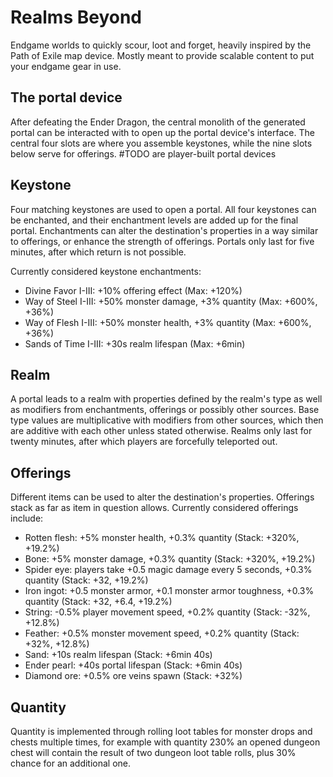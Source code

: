 # Realms Beyond

Endgame worlds to quickly scour, loot and forget, heavily inspired by the Path of Exile map device. Mostly meant to provide scalable content to put your endgame gear in use.

## The portal device

After defeating the Ender Dragon, the central monolith of the generated portal can be interacted with to open up the portal device's interface. The central four slots are where you assemble keystones, while the nine slots below serve for offerings. #TODO are player-built portal devices

## Keystone

Four matching keystones are used to open a portal. All four keystones can be enchanted, and their enchantment levels are added up for the final portal. Enchantments can alter the destination's properties in a way similar to offerings, or enhance the strength of offerings. Portals only last for five minutes, after which return is not possible.

Currently considered keystone enchantments:
* Divine Favor I-III: +10% offering effect (Max: +120%)
* Way of Steel I-III: +50% monster damage, +3% quantity (Max: +600%, +36%)
* Way of Flesh I-III: +50% monster health, +3% quantity (Max: +600%, +36%)
* Sands of Time I-III: +30s realm lifespan (Max: +6min)

## Realm

A portal leads to a realm with properties defined by the realm's type as well as modifiers from enchantments, offerings or possibly other sources. Base type values are multiplicative with modifiers from other sources, which then are additive with each other unless stated otherwise. Realms only last for twenty minutes, after which players are forcefully teleported out.

## Offerings

Different items can be used to alter the destination's properties. Offerings stack as far as item in question allows. Currently considered offerings include:
* Rotten flesh: +5% monster health, +0.3% quantity (Stack: +320%, +19.2%)
* Bone: +5% monster damage, +0.3% quantity (Stack: +320%, +19.2%)
* Spider eye: players take +0.5 magic damage every 5 seconds, +0.3% quantity (Stack: +32, +19.2%)
* Iron ingot: +0.5 monster armor, +0.1 monster armor toughness, +0.3% quantity (Stack: +32, +6.4, +19.2%)
* String: -0.5% player movement speed, +0.2% quantity (Stack: -32%, +12.8%)
* Feather: +0.5% monster movement speed, +0.2% quantity (Stack: +32%, +12.8%)
* Sand: +10s realm lifespan (Stack: +6min 40s)
* Ender pearl: +40s portal lifespan (Stack: +6min 40s)
* Diamond ore: +0.5% ore veins spawn (Stack: +32%)

## Quantity

Quantity is implemented through rolling loot tables for monster drops and chests multiple times, for example with quantity 230% an opened dungeon chest will contain the result of two dungeon loot table rolls, plus 30% chance for an additional one.
